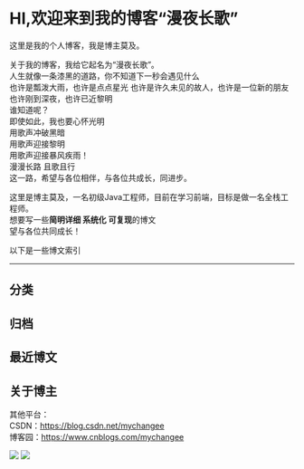 # HI,欢迎来到我的博客“漫夜长歌”

这里是我的个人博客，我是博主莫及。  

关于我的博客，我给它起名为“漫夜长歌”。  
人生就像一条漆黑的道路，你不知道下一秒会遇见什么  
也许是瓢泼大雨，也许是点点星光 
也许是许久未见的故人，也许是一位新的朋友  
也许刚到深夜，也许已近黎明  
谁知道呢？  
即使如此，我也要心怀光明  
用歌声冲破黑暗  
用歌声迎接黎明  
用歌声迎接暴风疾雨！  
漫漫长路 且歌且行  
这一路，希望与各位相伴，与各位共成长，同进步。  

这里是博主莫及，一名初级Java工程师，目前在学习前端，目标是做一名全栈工程师。  
想要写一些**简明详细 系统化 可复现**的博文  
望与各位共同成长！  

以下是一些博文索引  

---
## 分类


## 归档

## 最近博文

## 关于博主

其他平台：  
CSDN：https://blog.csdn.net/mychangee  
博客园：https://www.cnblogs.com/mychangee  

![](https://media.mychangee.com/img/20201025130145.png!nomark)   ![](https://media.mychangee.com/img/20201025130144.png!nomark) 
